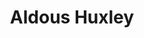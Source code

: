 ---
title: "Aldous Huxley"
cc-type: person
hashtag: "aldous-huxley"
born-on: 1894-07-26
died-on: 1963-11-22
tags:
  - English
  - Philosopher
  - Psychonaut
  - Writer
  - Human Being
  - dead at the moment
---